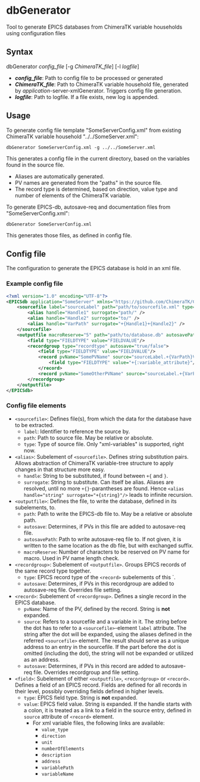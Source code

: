 # dbGenerator
Tool to generate EPICS databases from ChimeraTK variable households using configuration files 

## Syntax

dbGenerator *config_file* [-g *ChimeraTK_file*] [-l *logfile*]
* ***config_file***: Path to config file to be processed or generated
* ***ChimeraTK_file***: Path to ChimeraTK variable household file, generated by *application*-server-xmlGenerator. Triggers config file generation.
* ***logfile***: Path to logfile. If a file exists, new log is appended.

## Usage

To generate config file template "SomeServerConfig.xml" from existing ChimeraTK variable household "../../SomeServer.xml":

`dbGenerator SomeServerConfig.xml -g ../../SomeServer.xml`

This generates a config file in the current directory, based on the variables found in the source file.
- Aliases are automatically generated.
- PV names are generated from the "paths" in the source file.
- The record type is determined, based on direction, value type and number of elements of the ChimeraTK variable.

To generate EPICS-db, autosave-req and documentation files from "SomeServerConfig.xml":

`dbGenerator SomeServerConfig.xml`

This generates those files, as defined in config file.

## Config file

The configuration to generate the EPICS database is hold in an xml file.

### Example config file

```xml
<?xml version="1.0" encoding="UTF-8"?>
<EPICSdb application="SomeServer" xmlns="https://github.com/ChimeraTK/ControlSystemAdapter-EPICS-IOC-Adapter">
    <sourcefile label="sourceLabel" path="path/to/sourcefile.xml" type="xml-variables">
        <alias handle="Handle1" surrogate="path/" />
        <alias handle="Handle2" surrogate="to/" />
        <alias handle="VarPath" surrogate="+{Handle1}+{Handle2}" />
    </sourcefile>
    <outputfile macroReserve="5" path="path/to/database.db" autosavePath="path/to/autosave.req" autosave="true/false">
        <field type="FIELDTYPE" value="FIELDVALUE"/>
        <recordgroup type="recordtype" autosave="true/false">
            <field type="FIELDTYPE" value="FIELDVALUE"/>
            <record pvName="SomePVName" source="sourceLabel.+{VarPath}VarName" autosave="true/false">
                <field type="FIELDTYPE" value="+{:variable_attribute}"/>
            </record>
            <record pvName="SomeOtherPVName" source="sourceLabel.+{VarPath}OtherVarName"/>
        </recordgroup>
    </outputfile>
</EPICSdb>
```

### Config file elements

* `<sourcefile>`: Defines file(s), from which the data for the database have to be extracted.
  * `label`: Identifier to reference the source by.
  * `path`: Path to source file. May be relative or absolute.
  * `type`: Type of source file. Only "xml-variables" is supported, right now.
* `<alias>`: Subelement of `<sourcefile>`. Defines string substitution pairs. Allows abstraction of ChimeraTK variable-tree structure to apply changes in that structure more easy.
  * `handle`: String to be substituted, if found between `+{` and `}`.
  * `surrogate`: String to substitute. Can itself be alias.
  Aliases are resolved, until no more `+{}`-parantheses are found. Hence `<alias handle="string" surrogate="+{string}"/>` leads to infinite recursion.
* `<outputfile>`: Defines the file, to write the database, defined in its subelements, to.
  * `path`: Path to write the EPICS-db file to. May be a relative or absolute path.
  * `autosave`: Determines, if PVs in this file are added to autosave-req file. 
  * `autosavePath`: Path to write autosave-req file to. If not given, it is written to the same location as the db file, but with exchanged suffix.
  * `macroReserve`: Number of characters to be reserved on PV name for macro. Used in PV name length check.
* `<recordgroup>`: Subelement of `<outputfile>`. Groups EPICS records of the same record type together.
  * `type`: EPICS record type of the `<record>` subelements of this `<recordgroup>.
  * `autosave`: Determines, if PVs in this recordgroup are added to autosave-req file. Overrides file setting.
* `<record>`: Subelement of `<recordgroup>`. Defines a single record in the EPICS database.
  * `pvName`: Name of the PV, defined by the record. String is **not** expanded.
  * `source`: Refers to a sourcefile and a variable in it. The string before the dot has to refer to a `<sourcefile>`-element `label` attribute. The string after the dot will be expanded, using the aliases defined in the referred `<sourcefile>` element. The result should serve as a unique address to an entry in the sourcefile. If the part before the dot is omitted (including the dot), the string will not be expanded or utilized as an address.
  * `autosave`: Determines, if PVs in this record are added to autosave-req file. Overrides recordgroup and file setting.
* `<field>`: Subelement of either `<outputfile>`, `<recordgroup>` or `<record>`. Defines a field of an EPICS record. Fields are defined for all records in their level, possibly overriding fields defined in higher levels.
  * `type`: EPICS field type. String is **not** expanded.
  * `value`: EPICS field value. String is expanded. If the handle starts with a colon, it is treated as a link to a field in the source entry, defined in `source` attribute of `<record>` element.
    * For xml variable files, the following links are available:
      * `value_type`
      * `direction`
      * `unit`
      * `numberOfElements`
      * `description`
      * `address`
      * `variablePath`
      * `variableName`